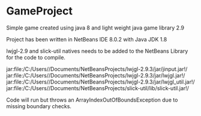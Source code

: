 # GameProject

Simple game created using java 8 and light weight java game library 2.9


Project has been written in NetBeans IDE 8.0.2 with Java JDK 1.8

lwjgl-2.9 and slick-util natives needs to be added to the NetBeans Library for the code to compile.

jar:file:/C:/Users/<username>/Documents/NetBeansProjects/lwjgl-2.9.3/jar/jinput.jar!/
jar:file:/C:/Users/<username>/Documents/NetBeansProjects/lwjgl-2.9.3/jar/lwjgl.jar!/
jar:file:/C:/Users/<username>/Documents/NetBeansProjects/lwjgl-2.9.3/jar/lwjgl_util.jar!/
jar:file:/C:/Users/<username>/Documents/NetBeansProjects/slick-util/lib/slick-util.jar!/
  
 Code will run but throws an ArrayIndexOutOfBoundsException due to missing boundary checks.
